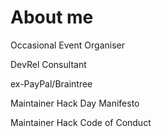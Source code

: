 <!-- .slide: data-state="dim" data-background="resources/hackathon.jpg" -->

# About me

Occasional Event Organiser <!-- .element: class="fragment" -->

DevRel Consultant <!-- .element: class="fragment" -->

ex-PayPal/Braintree <!-- .element: class="fragment" -->

Maintainer Hack Day Manifesto <!-- .element: class="fragment" -->

Maintainer Hack Code of Conduct <!-- .element: class="fragment" -->
